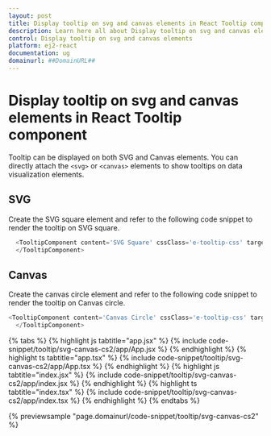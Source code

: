 ```yaml
---
layout: post
title: Display tooltip on svg and canvas elements in React Tooltip component | Syncfusion
description: Learn here all about Display tooltip on svg and canvas elements in Syncfusion React Tooltip component of Syncfusion Essential JS 2 and more.
control: Display tooltip on svg and canvas elements 
platform: ej2-react
documentation: ug
domainurl: ##DomainURL##
---
```


# Display tooltip on svg and canvas elements in React Tooltip component

Tooltip can be displayed on both SVG and Canvas elements. You can directly attach the `<svg>` or `<canvas>` elements to show tooltips on data visualization elements.

## SVG

Create the SVG square element and refer to the following code snippet to render the tooltip on SVG square.

```ts
  <TooltipComponent content='SVG Square' cssClass='e-tooltip-css' target= '#square'>
  </TooltipComponent>
```

## Canvas

Create the canvas circle element and refer to the following code snippet to render the tooltip on Canvas circle.

```ts
<TooltipComponent content='Canvas Circle' cssClass='e-tooltip-css' target= '#circle'>
  </TooltipComponent>
```

{% tabs %}
{% highlight js tabtitle="app.jsx" %}
{% include code-snippet/tooltip/svg-canvas-cs2/app/App.jsx %}
{% endhighlight %}
{% highlight ts tabtitle="app.tsx" %}
{% include code-snippet/tooltip/svg-canvas-cs2/app/App.tsx %}
{% endhighlight %}
{% highlight js tabtitle="index.jsx" %}
{% include code-snippet/tooltip/svg-canvas-cs2/app/index.jsx %}
{% endhighlight %}
{% highlight ts tabtitle="index.tsx" %}
{% include code-snippet/tooltip/svg-canvas-cs2/app/index.tsx %}
{% endhighlight %}
{% endtabs %}

 {% previewsample "page.domainurl/code-snippet/tooltip/svg-canvas-cs2" %}
